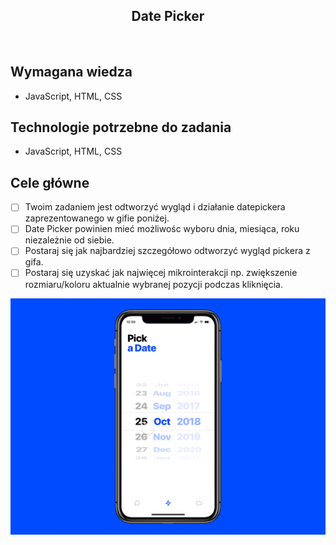 <h2 align="center">Date Picker</h2>

<br>

## Wymagana wiedza

- JavaScript, HTML, CSS

## Technologie potrzebne do zadania

- JavaScript, HTML, CSS

## Cele główne

- [ ] Twoim zadaniem jest odtworzyć wygląd i działanie datepickera zaprezentowanego w gifie poniżej.
- [ ] Date Picker powinien mieć możliwośc wyboru dnia, miesiąca, roku niezależnie od siebie.
- [ ] Postaraj się jak najbardziej szczegółowo odtworzyć wygląd pickera z gifa.
- [ ] Postaraj się uzyskać jak najwięcej mikrointerakcji np. zwiększenie rozmiaru/koloru aktualnie wybranej pozycji podczas kliknięcia.

![](date-picker-ui-element.gif)
